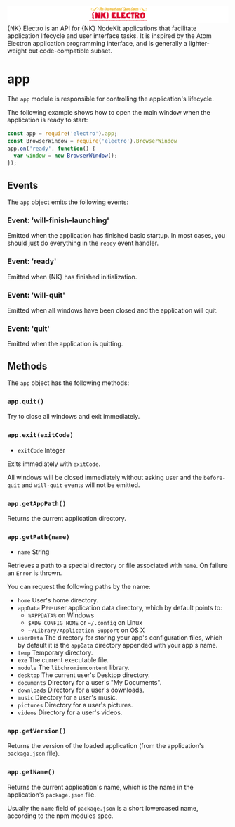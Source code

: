 ![NK-Electro](../images/NKElectro.png?v01)
{NK} Electro is an API for {NK} NodeKit applications that facilitate application lifecycle and user interface tasks.  It is inspired by the Atom Electron application programming interface, and is generally a lighter-weight but code-compatible subset.

# app

The `app` module is responsible for controlling the application's lifecycle.

The following example shows how to open the main window when the application is ready to start:

```javascript
const app = require('electro').app;
const BrowserWindow = require('electro').BrowserWindow
app.on('ready', function() {
  var window = new BrowserWindow();
});
```

## Events

The `app` object emits the following events:

### Event: 'will-finish-launching'

Emitted when the application has finished basic startup. In most cases, you should just do everything in the `ready` event handler.

### Event: 'ready'

Emitted when {NK} has finished initialization.

### Event: 'will-quit'

Emitted when all windows have been closed and the application will quit.

### Event: 'quit'

Emitted when the application is quitting.

## Methods

The `app` object has the following methods:

### `app.quit()`

Try to close all windows and exit immediately. 

### `app.exit(exitCode)`

* `exitCode` Integer

Exits immediately with `exitCode`.

All windows will be closed immediately without asking user and the `before-quit`
and `will-quit` events will not be emitted.

### `app.getAppPath()`

Returns the current application directory.

### `app.getPath(name)`

* `name` String

Retrieves a path to a special directory or file associated with `name`. On
failure an `Error` is thrown.

You can request the following paths by the name:

* `home` User's home directory.
* `appData` Per-user application data directory, which by default points to:
  * `%APPDATA%` on Windows
  * `$XDG_CONFIG_HOME` or `~/.config` on Linux
  * `~/Library/Application Support` on OS X
* `userData` The directory for storing your app's configuration files, which by
  default it is the `appData` directory appended with your app's name.
* `temp` Temporary directory.
* `exe` The current executable file.
* `module` The `libchromiumcontent` library.
* `desktop` The current user's Desktop directory.
* `documents` Directory for a user's "My Documents".
* `downloads` Directory for a user's downloads.
* `music` Directory for a user's music.
* `pictures` Directory for a user's pictures.
* `videos` Directory for a user's videos.

### `app.getVersion()`

Returns the version of the loaded application (from the application's `package.json` file).

### `app.getName()`

Returns the current application's name, which is the name in the application's
`package.json` file.

Usually the `name` field of `package.json` is a short lowercased name, according
to the npm modules spec. 

